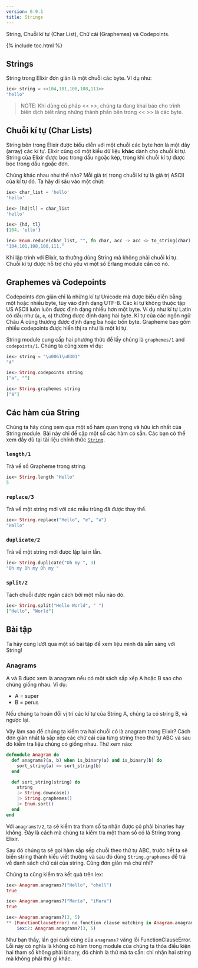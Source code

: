 ```yaml
---
version: 0.9.1
title: Strings
---
```


String, Chuỗi kí tự (Char List), Chữ cái (Graphemes) và Codepoints.

{% include toc.html %}

## Strings

String trong Elixir đơn giản là một chuỗi các byte. Ví dụ như:

```elixir
iex> string = <<104,101,108,108,111>>
"hello"
```

>NOTE: Khi dùng cú pháp << >>, chúng ta đang khai báo cho trình biên dịch biết rằng những thành phần bên trong << >> là các byte.

## Chuỗi kí tự (Char Lists)

String bên trong Elixir được biểu diễn với một chuỗi các byte hơn là một dãy (array) các kí tự. Elixir cũng có một kiểu dữ liệu **khác** dành cho chuỗi kí tự. String của Elixir được bọc trong dấu ngoặc kép, trong khi chuỗi kí tự được bọc trong dấu ngoặc đơn.

Chúng khác nhau như thế nào? Mỗi giá trị trong chuỗi kí tự là giá trị ASCII của kí tự đó. Ta hãy đi sâu vào một chút:

```elixir
iex> char_list = 'hello'
'hello'

iex> [hd|tl] = char_list
'hello'

iex> {hd, tl}
{104, 'ello'}

iex> Enum.reduce(char_list, "", fn char, acc -> acc <> to_string(char) <> "," end)
"104,101,108,108,111,"
```

Khi lập trình với Elixir, ta thường dùng String mà không phải chuỗi kí tự. Chuỗi kí tự được hỗ trợ chủ yếu vì một số Erlang module cần có nó.

## Graphemes và Codepoints

Codepoints đơn giản chỉ là những kí tự Unicode mà được biểu diễn bằng một hoặc nhiều byte, tùy vào định dạng UTF-8. Các kí tự không thuộc tập US ASCII luôn luôn được định dạng nhiều hơn một byte. Ví dụ như kí tự Latin có dấu như (`á`, `è`, `ô`) thường được định dạng hai byte. Kí tự của các ngôn ngữ Châu Á cũng thường được định dạng ba hoặc bốn byte. Grapheme bao gồm nhiều codepoints được hiển thị ra như là một kí tự.

String module cung cấp hai phương thức để lấy chúng là `graphemes/1` and `codepoints/1`. Chúng ta cũng xem ví dụ:

```elixir
iex> string = "\u0061\u0301"
"á"

iex> String.codepoints string
["a", "́"]

iex> String.graphemes string
["á"]
```

## Các hàm của String

Chúng ta hãy cùng xem qua một số hàm quan trọng và hữu ích nhất của String module. Bài này chỉ đề cập một số các hàm có sẵn. Các bạn có thể xem đầy đủ tại tài liệu chính thức [`String`](https://hexdocs.pm/elixir/String.html).

### `length/1`

Trả về số Grapheme trong string.

```elixir
iex> String.length "Hello"
5
```

### `replace/3`

Trả về một string mới với các mẫu trùng đã được thay thế.

```elixir
iex> String.replace("Hello", "e", "a")
"Hallo"
```

### `duplicate/2`

Trả về một string mới được lặp lại n lần.

```elixir
iex> String.duplicate("Oh my ", 3)
"Oh my Oh my Oh my "
```

### `split/2`

Tách chuỗi được ngăn cách bởi một mẫu nào đó.

```elixir
iex> String.split("Hello World", " ")
["Hello", "World"]
```

## Bài tập

Ta hãy cùng lướt qua một số bài tập để xem liệu mình đã sẵn sàng với String!

### Anagrams

A và B được xem là anagram nếu có một sách sắp xếp A hoặc B sao cho chúng giống nhau. Ví dụ:

+ A = super
+ B = perus

Nếu chúng ta hoán đổi vị trí các kí tự của String A, chúng ta có string B, và ngược lại.

Vậy làm sao để chúng ta kiểm tra hai chuỗi có là anagram trong Elixir? Cách đơn giản nhất là sắp xếp các chữ cái của từng string theo thứ tự ABC và sau đó kiểm tra liệu chúng có giống nhau. Thử xem nào:

```elixir
defmodule Anagram do
  def anagrams?(a, b) when is_binary(a) and is_binary(b) do
    sort_string(a) == sort_string(b)
  end

  def sort_string(string) do
    string
    |> String.downcase()
    |> String.graphemes()
    |> Enum.sort()
  end
end
```

Với `anagrams?/2`, ta sẽ kiểm tra tham số ta nhận được có phải binaries hay không. Đây là cách mà chúng ta kiểm tra một tham số có là String trong Elixir.

Sau đó chúng ta sẽ gọi hàm sắp sếp chuỗi theo thứ tự ABC, trước hết ta sẽ biến string thành kiểu viết thường và sau đó dùng `String.graphemes` để trả về danh sách chữ cái của string. Cũng đơn giản mà chứ nhỉ?

Chúng ta cũng kiểm tra kết quả trên iex:

```elixir
iex> Anagram.anagrams?("Hello", "ohell")
true

iex> Anagram.anagrams?("María", "íMara")
true

iex> Anagram.anagrams?(3, 5)
** (FunctionClauseError) no function clause matching in Anagram.anagrams?/2
    iex:2: Anagram.anagrams?(3, 5)
```

Như bạn thấy, lần gọi cuối cùng của `anagrams?` văng lỗi FunctionClauseError. Lỗi này có nghĩa là không có hàm trong module của chúng ta thỏa điều kiện hai tham số không phải binary, đó chính là thứ mà ta cần: chỉ nhận hai string mà không phải thứ gì khác.
